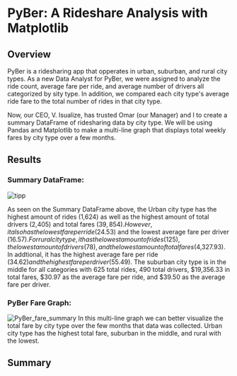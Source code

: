 # PyBer: A Rideshare Analysis with Matplotlib
## Overview
PyBer is a ridesharing app that opperates in urban, suburban, and rural city types. As a new Data Analyst for PyBer, we were assigned to analyze the ride count, average fare per ride, and average number of drivers all categorized by sity type. In addition, we compared each city type's average ride fare to the total number of rides in that city type. 

Now, our CEO, V. Isualize, has trusted Omar (our Manager) and I to create a summary DataFrame of ridesharing data by city type. We will be using Pandas and Matplotlib to make a multi-line graph that displays total weekly fares by city type over a few months.  
## Results
### Summary DataFrame:
![tipp](https://user-images.githubusercontent.com/92230478/141663654-4e20d621-13ed-430b-a7e0-30ace39c47af.PNG)

As seen on the Summary DataFrame above, the Urban city type has the highest amount of rides (1,624) as well as the highest amount of total drivers (2,405) and total fares ($39,854). However, it also has the lowest fare per ride ($24.53) and the lowest average fare per driver ($16.57). For rural city type, it has the lowest amount of rides (125), the lowest amount of drivers (78), and the lowest amount of total fares ($4,327.93). In addtional, it has the highest average fare per ride ($34.62) and the highest fare per driver ($55.49). The suburban city type is in the middle for all categories with 625 total rides, 490 total drivers, $19,356.33 in total fares, $30.97 as the average fare per ride, and $39.50 as the average fare per driver.

### PyBer Fare Graph:
![PyBer_fare_summary](https://user-images.githubusercontent.com/92230478/141663657-9cbc7829-a466-4e66-918b-5601270c7f53.PNG)
In this multi-line graph we can better visualize the total fare by city type over the few months that data was collected. Urban city type has the highest total fare, suburban in the middle, and rural with the lowest.
 
## Summary
